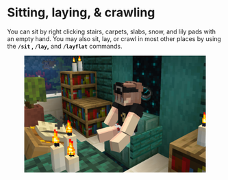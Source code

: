 # Sitting, laying, & crawling

You can sit by right clicking stairs, carpets, slabs, snow, and lily pads with an empty hand. You may also sit, lay, or crawl in most other places by using the **`/sit` , `/lay`,** and **`/layflat`** commands.

<figure><img src="../../.gitbook/assets/sit.png" alt=""><figcaption></figcaption></figure>
